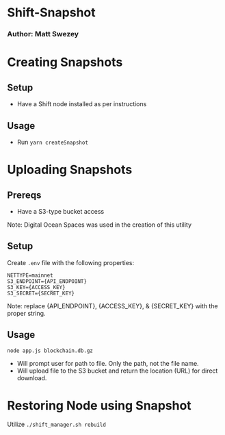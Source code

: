 # Shift-Snapshot
### Author: Matt Swezey

# Creating Snapshots
## Setup
* Have a Shift node installed as per instructions

## Usage
* Run `yarn createSnapshot`

# Uploading Snapshots
## Prereqs
* Have a S3-type bucket access

Note: Digital Ocean Spaces was used in the creation of this utility

## Setup
Create `.env` file with the following properties: 
```
NETTYPE=mainnet
S3_ENDPOINT={API_ENDPOINT}
S3_KEY={ACCESS_KEY}
S3_SECRET={SECRET_KEY}
```
Note: replace {API_ENDPOINT}, {ACCESS_KEY}, & {SECRET_KEY} with the proper string.

## Usage
`node app.js blockchain.db.gz`
* Will prompt user for path to file. Only the path, not the file name.
* Will upload file to the S3 bucket and return the location (URL) for direct download.

# Restoring Node using Snapshot
Utilize `./shift_manager.sh rebuild` 
